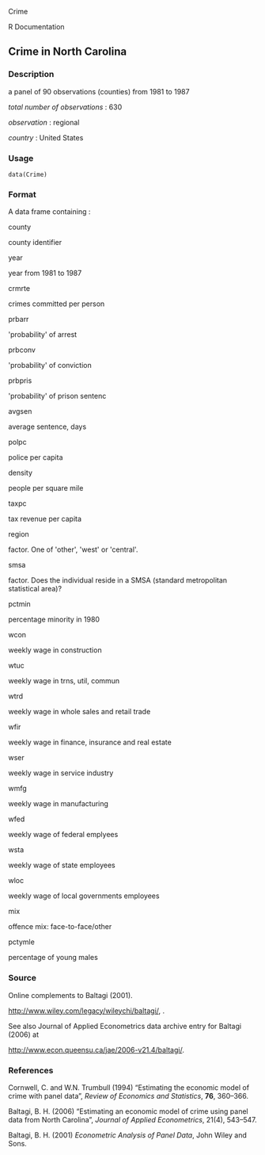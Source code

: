Crime

R Documentation

## Crime in North Carolina

### Description

a panel of 90 observations (counties) from 1981 to 1987

_total number of observations_ : 630

_observation_ : regional

_country_ : United States

### Usage

    data(Crime)

### Format

A data frame containing :

county

county identifier

year

year from 1981 to 1987

crmrte

crimes committed per person

prbarr

'probability' of arrest

prbconv

'probability' of conviction

prbpris

'probability' of prison sentenc

avgsen

average sentence, days

polpc

police per capita

density

people per square mile

taxpc

tax revenue per capita

region

factor. One of 'other', 'west' or 'central'.

smsa

factor. Does the individual reside in a SMSA (standard metropolitan
statistical area)?

pctmin

percentage minority in 1980

wcon

weekly wage in construction

wtuc

weekly wage in trns, util, commun

wtrd

weekly wage in whole sales and retail trade

wfir

weekly wage in finance, insurance and real estate

wser

weekly wage in service industry

wmfg

weekly wage in manufacturing

wfed

weekly wage of federal emplyees

wsta

weekly wage of state employees

wloc

weekly wage of local governments employees

mix

offence mix: face-to-face/other

pctymle

percentage of young males

### Source

Online complements to Baltagi (2001).

<http://www.wiley.com/legacy/wileychi/baltagi/>, .

See also Journal of Applied Econometrics data archive entry for Baltagi (2006)
at

<http://www.econ.queensu.ca/jae/2006-v21.4/baltagi/>.

### References

Cornwell, C. and W.N. Trumbull (1994) “Estimating the economic model of crime
with panel data”, _Review of Economics and Statistics_, **76**, 360–366.

Baltagi, B. H. (2006) “Estimating an economic model of crime using panel data
from North Carolina”, _Journal of Applied Econometrics_, 21(4), 543–547.

Baltagi, B. H. (2001) _Econometric Analysis of Panel Data_, John Wiley and
Sons.

